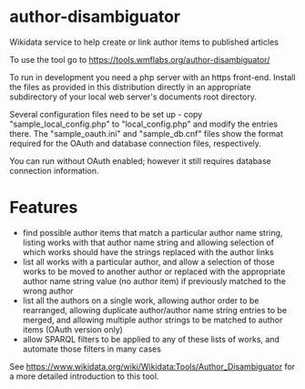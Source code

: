 # author-disambiguator
Wikidata service to help create or link author items to published articles

To use the tool go to https://tools.wmflabs.org/author-disambiguator/

To run in development you need a php server with an https front-end.  Install the files as provided in this distribution directly in an appropriate subdirectory of your local web server's documents root directory.

Several configuration files need to be set up - copy "sample_local_config.php" to "local_config.php" and modify the entries there. The "sample_oauth.ini" and "sample_db.cnf" files show the format required for the OAuth and database connection files, respectively.

You can run without OAuth enabled; however it still requires database connection information. 

# Features

* find possible author items that match a particular author name string, listing works with that author name string and allowing selection of which works should have the strings replaced with the author links
* list all works with a particular author, and allow a selection of those works to be moved to another author or replaced with the appropriate author name string value (no author item) if previously matched to the wrong author
* list all the authors on a single work, allowing author order to be rearranged, allowing duplicate author/author name string entries to be merged, and allowing multiple author strings to be matched to author items (OAuth version only)
* allow SPARQL filters to be applied to any of these lists of works, and automate those filters in many cases

See https://www.wikidata.org/wiki/Wikidata:Tools/Author_Disambiguator for a more detailed introduction to this tool.
